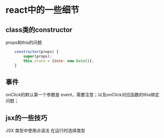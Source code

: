 # react中的一些细节

## class类的constructor
props和this的问题
````js
    constructor(props) {
        super(props);
        this.state = {date: new Date()};
    }
````


## 事件

onClick的默认第一个参数是 event，需要注意；以及onClick对应函数的this绑定问题；


## jsx的一些技巧

JSX 类型中使用点语法
在运行时选择类型







